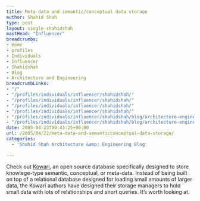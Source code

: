 ```yaml
---
title: Meta data and semantic/conceptual data storage
author: Shahid Shah
type: post
layout: single-shahidshah
mastHead: "Influencer"
breadcrumbs:
- Home
- profiles
- Individuals
- Influencer
- Shahidshah
- Blog
- Architecture and Engineering
breadcrumbLinks:
- "/"
- "/profiles/individuals/influencer/shahidshah/"
- "/profiles/individuals/influencer/shahidshah/"
- "/profiles/individuals/influencer/shahidshah/"
- "/profiles/individuals/influencer/shahidshah/"
- "/profiles/individuals/influencer/shahidshah/blog/architecture-engineering/"
- "/profiles/individuals/influencer/shahidshah/blog/architecture-engineering/"
date: 2005-04-23T00:43:25+00:00
url: /2005/04/22/meta-data-and-semanticconceptual-data-storage/
categories:
  - 'Shahid Shah Architecture &amp; Engineering Blog'

---
```

Check out [Kowari][1], an open source database specifically designed to store knowlege-type semantic, conceptual, or meta-data. Instead of being built on top of a relational database designed for loading small amounts of larger data, the Kowari authors have designed their storage managers to hold small data with lots of relationships and short queries. It&#8217;s worth looking at.

 [1]: http://kowari.sourceforge.net/